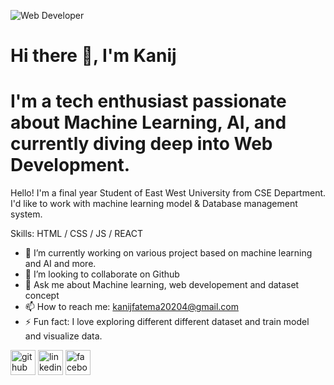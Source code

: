 
![Web Developer](https://t4.ftcdn.net/jpg/02/83/46/33/360_F_283463385_mfnrx6RPU3BqObhVuVjYZjeZ5pegE7xq.jpg)

# Hi there 👋, I'm Kanij
# I'm a tech enthusiast passionate about Machine Learning, AI, and currently diving deep into Web Development.


Hello! I'm a final year Student of East West University from CSE Department. I'd like to work with machine learning model & Database management system.


Skills: HTML / CSS / JS / REACT

- 🔭 I’m currently working on various project based on machine learning and AI and more. 
- 👯 I’m looking to collaborate on Github 
- 💬 Ask me about Machine learning, web developement and dataset concept 
- 📫 How to reach me: kanijfatema20204@gmail.com 
- ⚡ Fun fact: I love exploring different different dataset and train model and visualize data. 


[<img src='https://cdn.jsdelivr.net/npm/simple-icons@3.0.1/icons/github.svg' alt='github' height='40'>](https://github.com/https://github.com/Kanij-Fatema174)  [<img src='https://cdn.jsdelivr.net/npm/simple-icons@3.0.1/icons/linkedin.svg' alt='linkedin' height='40'>](https://www.linkedin.com/in/https://www.linkedin.com/feed//)  [<img src='https://cdn.jsdelivr.net/npm/simple-icons@3.0.1/icons/facebook.svg' alt='facebook' height='40'>](https://www.facebook.com/https://www.facebook.com/)  

